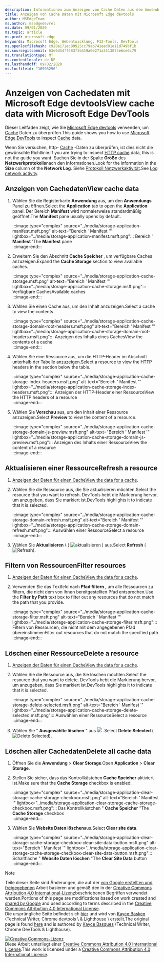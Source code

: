 ```yaml
---
description: Informationen zum Anzeigen von Cache Daten aus dem Anwendungs Panel von Microsoft Edge devtools
title: Anzeigen von Cache Daten mit Microsoft Edge devtools
author: MSEdgeTeam
ms.author: msedgedevrel
ms.date: 09/01/2020
ms.topic: article
ms.prod: microsoft-edge
keywords: Microsoft Edge, Webentwicklung, F12-Tools, DevTools
ms.openlocfilehash: c920a171ec89925cc79ab741eed01e11d749bf1b
ms.sourcegitcommit: 63e6d34ff483f3b419a0e271a3513874e6ce6c79
ms.translationtype: MT
ms.contentlocale: de-DE
ms.lasthandoff: 09/02/2020
ms.locfileid: "10993296"
---
```

<!-- Copyright Kayce Basques 

   Licensed under the Apache License, Version 2.0 (the "License");
   you may not use this file except in compliance with the License.
   You may obtain a copy of the License at

       https://www.apache.org/licenses/LICENSE-2.0

   Unless required by applicable law or agreed to in writing, software
   distributed under the License is distributed on an "AS IS" BASIS,
   WITHOUT WARRANTIES OR CONDITIONS OF ANY KIND, either express or implied.
   See the License for the specific language governing permissions and
   limitations under the License.  -->





# <span data-ttu-id="45925-104">Anzeigen von Cachedaten mit Microsoft Edge devtools</span><span class="sxs-lookup"><span data-stu-id="45925-104">View cache data with Microsoft Edge DevTools</span></span>   



<span data-ttu-id="45925-105">Dieser Leitfaden zeigt, wie Sie [Microsoft Edge devtools][MicrosoftEdgeDevTools] verwenden, um [Cache][MDNCache] Daten zu überprüfen.</span><span class="sxs-lookup"><span data-stu-id="45925-105">This guide shows you how to use [Microsoft Edge DevTools][MicrosoftEdgeDevTools] to inspect [Cache][MDNCache] data.</span></span>  

<span data-ttu-id="45925-106">Wenn Sie versuchen, http- [Cache][MDNHTTPCaching] -Daten zu überprüfen, ist dies nicht die gewünschte Richtlinie.</span><span class="sxs-lookup"><span data-stu-id="45925-106">If you are trying to inspect [HTTP cache][MDNHTTPCaching] data, this is not the guide you want.</span></span>  <span data-ttu-id="45925-107">Suchen Sie in der Spalte **Größe** des **Netzwerkprotokolls**nach den Informationen.</span><span class="sxs-lookup"><span data-stu-id="45925-107">Look for the information in the **Size** column of the **Network Log**.</span></span>  <span data-ttu-id="45925-108">Siehe [Protokoll Netzwerkaktivität][DevtoolsNetworkLogActivity].</span><span class="sxs-lookup"><span data-stu-id="45925-108">See [Log network activity][DevtoolsNetworkLogActivity].</span></span>  

## <span data-ttu-id="45925-109">Anzeigen von Cachedaten</span><span class="sxs-lookup"><span data-stu-id="45925-109">View cache data</span></span>   

1.  <span data-ttu-id="45925-110">Wählen Sie die Registerkarte **Anwendung** aus, um den **Anwendungs** Panel zu öffnen.</span><span class="sxs-lookup"><span data-stu-id="45925-110">Select the **Application** tab to open the **Application** panel.</span></span>  <span data-ttu-id="45925-111">Der Bereich **Manifest** wird normalerweise standardmäßig geöffnet.</span><span class="sxs-lookup"><span data-stu-id="45925-111">The **Manifest** pane usually opens by default.</span></span>  
    
    :::image type="complex" source="../media/storage-application-manifest.msft.png" alt-text="Bereich ' Manifest '" lightbox="../media/storage-application-manifest.msft.png":::
       <span data-ttu-id="45925-113">Bereich ' **Manifest** '</span><span class="sxs-lookup"><span data-stu-id="45925-113">The **Manifest** pane</span></span>  
    :::image-end:::  
    
1.  <span data-ttu-id="45925-114">Erweitern Sie den Abschnitt **Cache Speicher** , um verfügbare Caches anzuzeigen.</span><span class="sxs-lookup"><span data-stu-id="45925-114">Expand the **Cache Storage** section to view available caches.</span></span>  
    
    :::image type="complex" source="../media/storage-application-cache-storage.msft.png" alt-text="Bereich ' Manifest '" lightbox="../media/storage-application-cache-storage.msft.png":::
       <span data-ttu-id="45925-116">Verfügbare Caches</span><span class="sxs-lookup"><span data-stu-id="45925-116">Available caches</span></span>  
    :::image-end:::  
    
1.  <span data-ttu-id="45925-117">Wählen Sie einen Cache aus, um den Inhalt anzuzeigen.</span><span class="sxs-lookup"><span data-stu-id="45925-117">Select a cache to view the contents.</span></span>  
    
    :::image type="complex" source="../media/storage-application-cache-storage-domain-root-headers.msft.png" alt-text="Bereich ' Manifest '" lightbox="../media/storage-application-cache-storage-domain-root-headers.msft.png":::
       <span data-ttu-id="45925-119">Anzeigen des Inhalts eines Caches</span><span class="sxs-lookup"><span data-stu-id="45925-119">View the contents of a cache</span></span>  
    :::image-end:::  
    
1.  <span data-ttu-id="45925-120">Wählen Sie eine Ressource aus, um die HTTP-Header im Abschnitt unterhalb der Tabelle anzuzeigen.</span><span class="sxs-lookup"><span data-stu-id="45925-120">Select a resource to view the HTTP headers in the section below the table.</span></span>  
    
    :::image type="complex" source="../media/storage-application-cache-storage-index-headers.msft.png" alt-text="Bereich ' Manifest '" lightbox="../media/storage-application-cache-storage-index-headers.msft.png":::
       <span data-ttu-id="45925-122">Anzeigen der HTTP-Header einer Ressource</span><span class="sxs-lookup"><span data-stu-id="45925-122">View the HTTP headers of a resource</span></span>  
    :::image-end:::  
    
1.  <span data-ttu-id="45925-123">Wählen Sie **Vorschau** aus, um den Inhalt einer Ressource anzuzeigen.</span><span class="sxs-lookup"><span data-stu-id="45925-123">Select **Preview** to view the content of a resource.</span></span>  
    
    :::image type="complex" source="../media/storage-application-cache-storage-domain-js-preview.msft.png" alt-text="Bereich ' Manifest '" lightbox="../media/storage-application-cache-storage-domain-js-preview.msft.png":::
       <span data-ttu-id="45925-125">Anzeigen des Inhalts einer Ressource</span><span class="sxs-lookup"><span data-stu-id="45925-125">View the content of a resource</span></span>  
    :::image-end:::  
    
## <span data-ttu-id="45925-126">Aktualisieren einer Ressource</span><span class="sxs-lookup"><span data-stu-id="45925-126">Refresh a resource</span></span>   

1.  <span data-ttu-id="45925-127">[Anzeigen der Daten für einen Cache](#view-cache-data)</span><span class="sxs-lookup"><span data-stu-id="45925-127">[View the data for a cache](#view-cache-data).</span></span>  
1.  <span data-ttu-id="45925-128">Wählen Sie die Ressource aus, die Sie aktualisieren möchten.</span><span class="sxs-lookup"><span data-stu-id="45925-128">Select the resource that you want to refresh.</span></span>  <span data-ttu-id="45925-129">DevTools hebt die Markierung hervor, um anzugeben, dass Sie markiert ist.</span><span class="sxs-lookup"><span data-stu-id="45925-129">DevTools highlights it to indicate that it is selected.</span></span>  
    
    :::image type="complex" source="../media/storage-application-cache-storage-domain-refresh.msft.png" alt-text="Bereich ' Manifest '" lightbox="../media/storage-application-cache-storage-domain-refresh.msft.png":::
       <span data-ttu-id="45925-131">Auswählen einer Ressource</span><span class="sxs-lookup"><span data-stu-id="45925-131">Select a resource</span></span>  
    :::image-end:::  
    
1.  <span data-ttu-id="45925-132">Wählen Sie **Aktualisieren** \ ( ![ aktualisieren ][ImageRefreshIcon] \) aus.</span><span class="sxs-lookup"><span data-stu-id="45925-132">Select **Refresh** \(![Refresh][ImageRefreshIcon]\).</span></span>  
    
## <span data-ttu-id="45925-133">Filtern von Ressourcen</span><span class="sxs-lookup"><span data-stu-id="45925-133">Filter resources</span></span>   

1.  <span data-ttu-id="45925-134">[Anzeigen der Daten für einen Cache](#view-cache-data)</span><span class="sxs-lookup"><span data-stu-id="45925-134">[View the data for a cache](#view-cache-data).</span></span>  
1.  <span data-ttu-id="45925-135">Verwenden Sie das Textfeld nach **Pfad filtern** , um alle Ressourcen zu filtern, die nicht dem von Ihnen bereitgestellten Pfad entsprechen.</span><span class="sxs-lookup"><span data-stu-id="45925-135">Use the **Filter by Path** text box to filter out any resources that do not match the path that you provide.</span></span>  
    
    :::image type="complex" source="../media/storage-application-cache-storage-filter.msft.png" alt-text="Bereich ' Manifest '" lightbox="../media/storage-application-cache-storage-filter.msft.png":::
       <span data-ttu-id="45925-137">Filtern von Ressourcen, die nicht mit dem angegebenen Pfad übereinstimmen</span><span class="sxs-lookup"><span data-stu-id="45925-137">Filter out resources that do not match the specified path</span></span>  
    :::image-end:::  
    
## <span data-ttu-id="45925-138">Löschen einer Ressource</span><span class="sxs-lookup"><span data-stu-id="45925-138">Delete a resource</span></span>   

1.  <span data-ttu-id="45925-139">[Anzeigen der Daten für einen Cache](#view-cache-data)</span><span class="sxs-lookup"><span data-stu-id="45925-139">[View the data for a cache](#view-cache-data).</span></span>  
1.  <span data-ttu-id="45925-140">Wählen Sie die Ressource aus, die Sie löschen möchten.</span><span class="sxs-lookup"><span data-stu-id="45925-140">Select the resource that you want to delete.</span></span>  <span data-ttu-id="45925-141">DevTools hebt die Markierung hervor, um anzugeben, dass Sie markiert ist.</span><span class="sxs-lookup"><span data-stu-id="45925-141">DevTools highlights it to indicate that it is selected.</span></span>  
    
    :::image type="complex" source="../media/storage-application-cache-storage-delete-selected.msft.png" alt-text="Bereich ' Manifest '" lightbox="../media/storage-application-cache-storage-delete-selected.msft.png":::
       <span data-ttu-id="45925-143">Auswählen einer Ressource</span><span class="sxs-lookup"><span data-stu-id="45925-143">Select a resource</span></span>  
    :::image-end:::  
    
1.  <span data-ttu-id="45925-144">Wählen Sie " **Ausgewählte löschen** " aus ![ ][ImageDeleteIcon] .</span><span class="sxs-lookup"><span data-stu-id="45925-144">Select **Delete Selected** \(![Delete Selected][ImageDeleteIcon]\).</span></span>  
    
## <span data-ttu-id="45925-145">Löschen aller Cachedaten</span><span class="sxs-lookup"><span data-stu-id="45925-145">Delete all cache data</span></span>   

1.  <span data-ttu-id="45925-146">Öffnen Sie die **Anwendung**  >  **Clear Storage**.</span><span class="sxs-lookup"><span data-stu-id="45925-146">Open **Application** > **Clear Storage**.</span></span>  
1.  <span data-ttu-id="45925-147">Stellen Sie sicher, dass das Kontrollkästchen **Cache Speicher** aktiviert ist.</span><span class="sxs-lookup"><span data-stu-id="45925-147">Make sure that the **Cache Storage** checkbox is enabled.</span></span>  
    
    :::image type="complex" source="../media/storage-application-clear-storage-cache-storage-checkbox.msft.png" alt-text="Bereich ' Manifest '" lightbox="../media/storage-application-clear-storage-cache-storage-checkbox.msft.png":::
       <span data-ttu-id="45925-149">Das Kontrollkästchen " **Cache Speicher** "</span><span class="sxs-lookup"><span data-stu-id="45925-149">The **Cache Storage** checkbox</span></span>  
    :::image-end:::  
    
1.  <span data-ttu-id="45925-150">Wählen Sie **Website Daten löschen**aus.</span><span class="sxs-lookup"><span data-stu-id="45925-150">Select **Clear site data**.</span></span>  
    
    :::image type="complex" source="../media/storage-application-clear-storage-cache-storage-checkbox-clear-site-data-button.msft.png" alt-text="Bereich ' Manifest '" lightbox="../media/storage-application-clear-storage-cache-storage-checkbox-clear-site-data-button.msft.png":::
       <span data-ttu-id="45925-152">Schaltfläche " **Website Daten löschen** "</span><span class="sxs-lookup"><span data-stu-id="45925-152">The **Clear Site Data** button</span></span>  
    :::image-end:::  
    
<!--  
  


-->  

<!-- image links -->  

[ImageDeleteIcon]: ../media/delete-icon.msft.png  
[ImageRefreshIcon]: ../media/refresh-icon.msft.png  

<!-- links -->  

[MicrosoftEdgeDevTools]: ../../devtools-guide-chromium.md "Microsoft Edge (Chrom)-Entwicklertools | Microsoft docs"  
[DevtoolsNetworkLogActivity]: ../network/index.md#log-network-activity  "Protokoll Netzwerkaktivität | Microsoft docs"  

[MDNCache]: https://developer.mozilla.org/docs/Web/API/Cache "Cache | MDN"  
[MDNHTTPCaching]: https://developer.mozilla.org/docs/Web/HTTP/Caching "HTTP-Caching | MDN"  

> [!NOTE]
> <span data-ttu-id="45925-157">Teile dieser Seite sind Änderungen, die auf der [von Google erstellten und freigegebenen][GoogleSitePolicies] Arbeit basieren und gemäß den in der [Creative Commons Attribution 4,0 International-Lizenz][CCA4IL]beschriebenen Begriffen verwendet werden.</span><span class="sxs-lookup"><span data-stu-id="45925-157">Portions of this page are modifications based on work created and [shared by Google][GoogleSitePolicies] and used according to terms described in the [Creative Commons Attribution 4.0 International License][CCA4IL].</span></span>  
> <span data-ttu-id="45925-158">Die ursprüngliche Seite befindet sich [hier](https://developers.google.com/web/tools/chrome-devtools/storage/cache) und wird von [Kayce Basken][KayceBasques] (Technical Writer, Chrome devtools \ & Lighthouse \) erstellt.</span><span class="sxs-lookup"><span data-stu-id="45925-158">The original page is found [here](https://developers.google.com/web/tools/chrome-devtools/storage/cache) and is authored by [Kayce Basques][KayceBasques] \(Technical Writer, Chrome DevTools \& Lighthouse\).</span></span>  

[![Creative Commons-Lizenz][CCby4Image]][CCA4IL]  
<span data-ttu-id="45925-160">Diese Arbeit unterliegt einer [Creative Commons Attribution 4.0 International License][CCA4IL].</span><span class="sxs-lookup"><span data-stu-id="45925-160">This work is licensed under a [Creative Commons Attribution 4.0 International License][CCA4IL].</span></span>  

[CCA4IL]: https://creativecommons.org/licenses/by/4.0  
[CCby4Image]: https://i.creativecommons.org/l/by/4.0/88x31.png  
[GoogleSitePolicies]: https://developers.google.com/terms/site-policies  
[KayceBasques]: https://developers.google.com/web/resources/contributors/kaycebasques  
